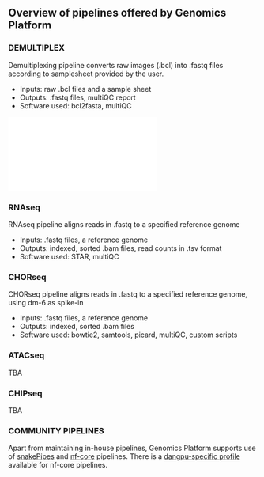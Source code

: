 
## Overview of pipelines offered by Genomics Platform

### DEMULTIPLEX

Demultiplexing pipeline converts raw images (.bcl) into .fastq files according to samplesheet provided by the user. 
- Inputs: raw .bcl files and a sample sheet  
- Outputs: .fastq files, multiQC report  
- Software used: bcl2fasta, multiQC  

![demux pipeline](../images/f01_demultiplex.pdf)
### RNAseq

RNAseq pipeline aligns reads in .fastq to a specified reference genome
- Inputs: .fastq files, a reference genome  
- Outputs: indexed, sorted .bam files, read counts in .tsv format  
- Software used: STAR, multiQC  

### CHORseq

CHORseq pipeline aligns reads in .fastq to a specified reference genome, using dm-6 as spike-in
- Inputs: .fastq files, a reference genome  
- Outputs: indexed, sorted .bam files  
- Software used: bowtie2, samtools, picard, multiQC, custom scripts  

### ATACseq

TBA

### CHIPseq

TBA

### COMMUNITY PIPELINES

Apart from maintaining in-house pipelines, Genomics Platform supports use of [snakePipes](https://snakepipes.readthedocs.io/en/latest/) and [nf-core](https://nf-co.re/) pipelines. There is a [dangpu-specific profile](https://github.com/nf-core/configs/blob/master/docs/ku_sund_dangpu.md) available for nf-core pipelines. 
